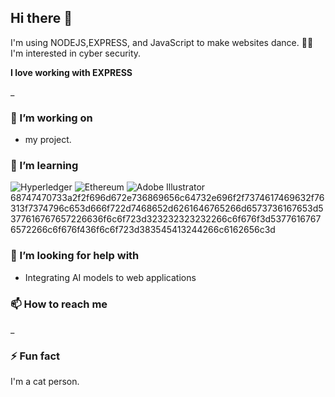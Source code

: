 ## Hi there 👋

I'm using NODEJS,EXPRESS, and JavaScript to make websites dance. 🕺🏽
I'm interested in cyber security.

**I love working with EXPRESS**

_

### 🔭 I’m working on

- my project.

### 🌱 I’m learning

<div display="flex">
  <img src="https://img.shields.io/badge/hyperledger-2F3134?style=for-the-badge&logo=hyperledger&logoColor=white" alt="Hyperledger"/>
  <img src="https://img.shields.io/badge/Ethereum-3C3C3D?style=for-the-badge&logo=Ethereum&logoColor=white" alt="Ethereum"/>
  <img src="https://img.shields.io/badge/adobe%20illustrator-%23FF9A00.svg?style=for-the-badge&logo=adobe%20illustrator&logoColor=white" alt="Adobe Illustrator"/>
  68747470733a2f2f696d672e736869656c64732e696f2f7374617469632f76313f7374796c653d666f722d7468652d6261646765266d6573736167653d5377616767657226636f6c6f723d323232323232266c6f676f3d53776167676572266c6f676f436f6c6f723d383545413244266c6162656c3d
</div>

### 🤔 I’m looking for help with

- Integrating AI models to web applications

### 📫 How to reach me
_

### ⚡ Fun fact

I'm a cat person.
